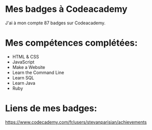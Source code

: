 # Mes badges à Codeacademy  

J'ai à mon compte 87 badges sur Codeacademy.  

# Mes compétences complétées:  

* HTML & CSS  
* JavaScript
* Make a Website
* Learn the Command Line
* Learn SQL
* Learn Java
* Ruby

# Liens de mes badges:  

https://www.codecademy.com/fr/users/stevanparisian/achievements
